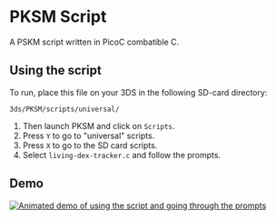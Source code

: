 # PKSM Script

A PSKM script written in PicoC combatible C.

## Using the script

 To run, place this file on your 3DS in the following SD-card directory:
```
3ds/PKSM/scripts/universal/
```

1. Then launch PKSM and click on `Scripts`.
2. Press `Y` to go to "universal" scripts.
3. Press `X` to go to the SD card scripts.
4. Select `living-dex-tracker.c` and follow the prompts.

## Demo
[![Animated demo of using the script and going through the prompts](https://res.cloudinary.com/marcomontalbano/image/upload/v1636260697/video_to_markdown/images/video--5b405cff53f9c7cc866bdb0213564a66-c05b58ac6eb4c4700831b2b3070cd403.jpg)](https://i.imgur.com/I9kkD4T.mp4 "")
